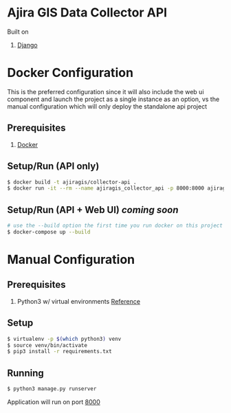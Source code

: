 # Ajira GIS Data Collector API

Built on
1. [Django](https://www.djangoproject.com/)

#
# Docker Configuration

This is the preferred configuration since it will also include the web ui component and launch the project as a single instance as an option, vs the manual configuration which will only deploy the standalone api project

## Prerequisites

1. [Docker](https://www.docker.com/get-docker)

## Setup/Run (API only)

```bash
$ docker build -t ajiragis/collector-api .
$ docker run -it --rm --name ajiragis_collector_api -p 8000:8000 ajiragis/collector-api
```

## Setup/Run (API + Web UI) _coming soon_

```bash
# use the --build option the first time you run docker on this project or whenever you have changes that you need picked up
$ docker-compose up --build
```

#
# Manual Configuration

## Prerequisites

1. Python3 w/ virtual environments [Reference](http://docs.python-guide.org/en/latest/dev/virtualenvs/)

## Setup

```bash
$ virtualenv -p $(which python3) venv
$ source venv/bin/activate
$ pip3 install -r requirements.txt
```

## Running

```bash
$ python3 manage.py runserver
```
Application will run on port [8000](http://localhost:8000)
